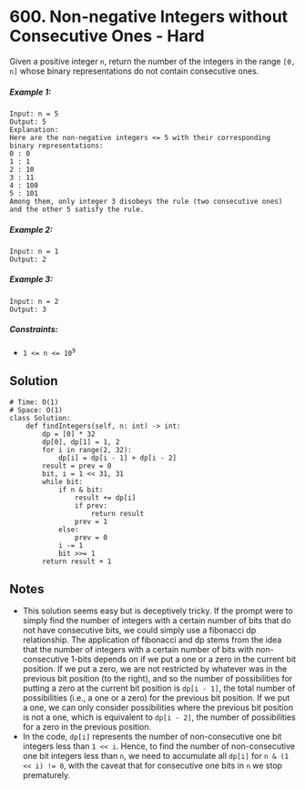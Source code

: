 # 600. Non-negative Integers without Consecutive Ones - Hard

Given a positive integer `n`, return the number of the integers in the range `[0, n]` whose binary representations do not contain consecutive ones.

##### Example 1:

```
Input: n = 5
Output: 5
Explanation:
Here are the non-negative integers <= 5 with their corresponding binary representations:
0 : 0
1 : 1
2 : 10
3 : 11
4 : 100
5 : 101
Among them, only integer 3 disobeys the rule (two consecutive ones) and the other 5 satisfy the rule. 
```

##### Example 2:

```
Input: n = 1
Output: 2
```

##### Example 3:

```
Input: n = 2
Output: 3
```

##### Constraints:

- <code>1 <= n <= 10<sup>9</sup></code>

## Solution

```
# Time: O(1)
# Space: O(1)
class Solution:
    def findIntegers(self, n: int) -> int:
        dp = [0] * 32
        dp[0], dp[1] = 1, 2
        for i in range(2, 32):
            dp[i] = dp[i - 1] + dp[i - 2]
        result = prev = 0
        bit, i = 1 << 31, 31
        while bit:
            if n & bit:
                result += dp[i]
                if prev:
                    return result
                prev = 1
            else:
                prev = 0
            i -= 1
            bit >>= 1
        return result + 1
```

## Notes
- This solution seems easy but is deceptively tricky. If the prompt were to simply find the number of integers with a certain number of bits that do not have consecutive bits, we could simply use a fibonacci dp relationship. The application of fibonacci and dp stems from the idea that the number of integers with a certain number of bits with non-consecutive 1-bits depends on if we put a one or a zero in the current bit position. If we put a zero, we are not restricted by whatever was in the previous bit position (to the right), and so the number of possibilities for putting a zero at the current bit position is `dp[i - 1]`, the total number of possibilities (i.e., a one or a zero) for the previous bit position. If we put a one, we can only consider possibilities where the previous bit position is not a one, which is equivalent to `dp[i - 2]`, the number of possibilities for a zero in the previous position. 
- In the code, `dp[i]` represents the number of non-consecutive one bit integers less than `1 << i`. Hence, to find the number of non-consecutive one bit integers less than `n`, we need to accumulate all `dp[i]` for `n & (1 << i) != 0`, with the caveat that for consecutive one bits in `n` we stop prematurely.